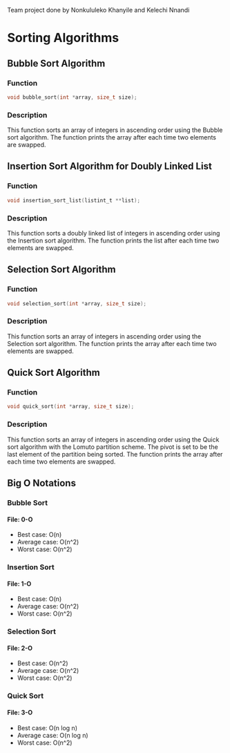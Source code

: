 Team project done by  Nonkululeko Khanyile and Kelechi Nnandi

# Sorting Algorithms

## Bubble Sort Algorithm

### Function
```c
void bubble_sort(int *array, size_t size);
```

### Description
This function sorts an array of integers in ascending order using the Bubble sort algorithm. The function prints the array after each time two elements are swapped.

## Insertion Sort Algorithm for Doubly Linked List

### Function
```c
void insertion_sort_list(listint_t **list);
```

### Description
This function sorts a doubly linked list of integers in ascending order using the Insertion sort algorithm. The function prints the list after each time two elements are swapped.

## Selection Sort Algorithm

### Function
```c
void selection_sort(int *array, size_t size);
```

### Description
This function sorts an array of integers in ascending order using the Selection sort algorithm. The function prints the array after each time two elements are swapped.

## Quick Sort Algorithm

### Function
```c
void quick_sort(int *array, size_t size);
```

### Description
This function sorts an array of integers in ascending order using the Quick sort algorithm with the Lomuto partition scheme. The pivot is set to be the last element of the partition being sorted. The function prints the array after each time two elements are swapped.

## Big O Notations

### Bubble Sort

#### File: 0-O
- Best case: O(n)
- Average case: O(n^2)
- Worst case: O(n^2)

### Insertion Sort

#### File: 1-O
- Best case: O(n)
- Average case: O(n^2)
- Worst case: O(n^2)

### Selection Sort

#### File: 2-O
- Best case: O(n^2)
- Average case: O(n^2)
- Worst case: O(n^2)

### Quick Sort

#### File: 3-O
- Best case: O(n log n)
- Average case: O(n log n)
- Worst case: O(n^2)

